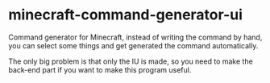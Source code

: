 # minecraft-command-generator-ui
Command generator for Minecraft, instead of writing the command by hand, you can select some things and get generated the command automatically.

The only big problem is that only the IU is made, so you need to make the back-end part if you want to make this program useful.
